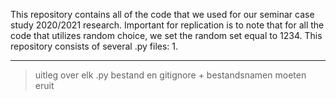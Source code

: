 This repository contains all of the code that we used for our seminar case study 2020/2021 research.
Important for replication is to note that for all the code that utilizes random choice, we set the random set equal to 1234.
This repository consists of several .py files:
1. 

-------
> uitleg over elk .py bestand en gitignore +
> bestandsnamen moeten eruit
>
